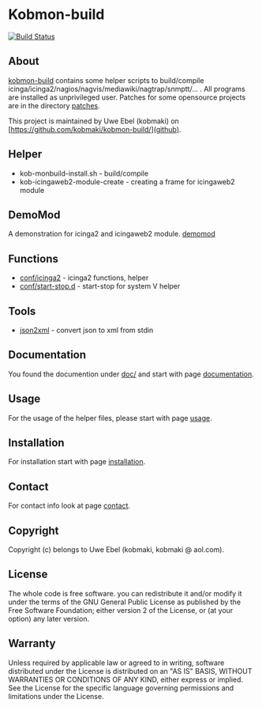 # Kobmon-build
[![Build Status](https://travis-ci.org/kobmaki/kobmon-build.svg?branch=master)](https://travis-ci.org/kobmaki/kobmon-build)

## About

[kobmon-build](https://github.com/kobmaki/kobmon-build) contains some helper scripts to build/compile icinga/icinga2/nagios/nagvis/mediawiki/nagtrap/snmptt/... . All programs are installed as unprivileged user. Patches for some opensource projects are in the directory [patches](patches).

This project is maintained by Uwe Ebel (kobmaki) on [https://github.com/kobmaki/kobmon-build/](github).

## Helper

* kob-monbuild-install.sh - build/compile
* kob-icingaweb2-module-create - creating a frame for icingaweb2 module

## DemoMod
A demonstration for icinga2 and icingaweb2 module. [demomod](doc/60-A-demo.md)

## Functions
* [conf/icinga2](conf/icinga2) - icinga2 functions, helper
* [conf/start-stop.d](conf/start-stop.d) - start-stop for system V helper
## Tools

* [json2xml](tools/json2xml) - convert json to xml from stdin

## Documentation

You found the documention under [doc/](doc/) and start with page [documentation](doc/00-A-documentation.md).

## Usage

For the usage of the helper files, please start with page [usage](doc/40-A-usage.md).

## Installation

For installation start with page [installation](doc/00-B-installation.md).

## Contact
For contact info look at page [contact](doc/00-D-contact.md).

## Copyright

Copyright (c) belongs to Uwe Ebel (kobmaki, kobmaki @ aol.com).

## License

The whole code is free software. you can redistribute it and/or modify it under the terms of the GNU General Public License as published by the Free Software Foundation; either version 2 of the License, or (at your option) any later version.

## Warranty
Unless required by applicable law or agreed to in writing, software distributed under the License is distributed on an "AS IS" BASIS, WITHOUT WARRANTIES OR CONDITIONS OF ANY KIND, either express or implied. See the License for the specific language governing permissions and limitations under the License.
